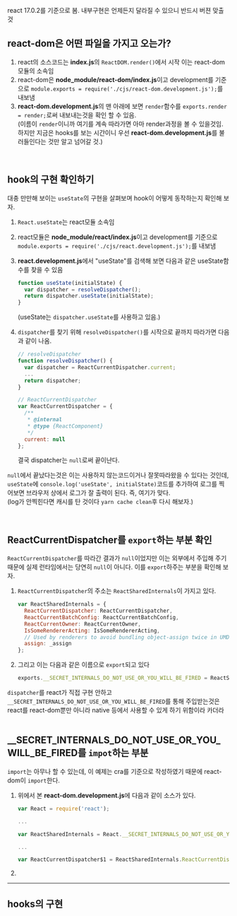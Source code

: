 react 17.0.2를 기준으로 봄. 내부구현은 언제든지 달라질 수 있으니 반드시 버젼 맞출 것

## react-dom은 어떤 파일을 가지고 오는가?

1. react의 소스코드는 **index.js**의 `ReactDOM.render()`에서 시작 이는 react-dom 모듈의 소속임
2. react-dom은 **node_module/react-dom/index.js**이고 development를 기준으로 `module.exports = require('./cjs/react-dom.development.js');`를 내보냄
3. **react-dom.development.js**의 맨 아래에 보면 `render`함수를 `exports.render = render;`로써 내보내는것을 확인 할 수 있음.  
(이름이 `render`이니까 여기를 계속 따라가면 아마 render과정을 볼 수 있을것임. 하지만 지금은 hooks를 보는 시간이니 우선 **react-dom.development.js**를 불러들인다는 것만 알고 넘어갈 것.)

<br/>

## hook의 구현 확인하기

대충 만만해 보이는 `useState`의 구현을 살펴보며 hook이 어떻게 동작하는지 확인해 보자. 

1. `React.useState`는 react모듈 소속임
2. react모듈은 **node_module/react/index.js**이고 development를 기준으로 `module.exports = require('./cjs/react.development.js');`를 내보냄
3. **react.development.js**에서 "useState"를 검색해 보면 다음과 같은 useState함수를 찾을 수 있음  

    ```javascript
    function useState(initialState) {
      var dispatcher = resolveDispatcher();
      return dispatcher.useState(initialState);
    }
    ``` 
    (useState는 `dispatcher.useState`를 사용하고 있음.)
4. `dispatcher`를 찾기 위해 `resolveDispatcher()`를 시작으로 끝까지 따라가면 다음과 같이 나옴.

    ```javascript
    // resolveDispatcher
    function resolveDispatcher() {
      var dispatcher = ReactCurrentDispatcher.current;
      ...
      return dispatcher;
    }

    // ReactCurrentDispatcher
    var ReactCurrentDispatcher = {
      /**
       * @internal
       * @type {ReactComponent}
       */
      current: null
    };
    ```
    결국 dispatcher는 `null`로써 끝이난다.

`null`에서 끝났다는것은 이는 사용하지 않는코드이거나 잘못따라왔을 수 있다는 것인데, `useState`에 `console.log('useState', initialState)`코드를 추가하여 로그를 찍어보면 브라우저 상에서 로그가 잘 출력이 된다. 즉, 여기가 맞다.  
(log가 안찍힌다면 캐시를 탄 것이다 `yarn cache clean`후 다시 해보자.)

<br/>

## ReactCurrentDispatcher를 `export`하는 부분 확인
`ReactCurrentDispatcher`를 따라간 결과가 `null`이었지만 이는 외부에서 주입해 주기 때문에 실제 런타임에서는 당연히 `null`이 아니다. 이를 `export`하주는 부분을 확인해 보자.

1. `ReactCurrentDispatcher`의 주소는 `ReactSharedInternals`이 가지고 있다.

    ```javascript
    var ReactSharedInternals = {
      ReactCurrentDispatcher: ReactCurrentDispatcher,
      ReactCurrentBatchConfig: ReactCurrentBatchConfig,
      ReactCurrentOwner: ReactCurrentOwner,
      IsSomeRendererActing: IsSomeRendererActing,
      // Used by renderers to avoid bundling object-assign twice in UMD bundles:
      assign: _assign
    };
    ```
2. 그리고 이는 다음과 같은 이름으로 `export`되고 있다

    ```javascript
    exports.__SECRET_INTERNALS_DO_NOT_USE_OR_YOU_WILL_BE_FIRED = ReactSharedInternals
    ```

`dispatcher`를 react가 직접 구현 안하고 `__SECRET_INTERNALS_DO_NOT_USE_OR_YOU_WILL_BE_FIRED`를 통해 주입받는것은 react를 react-dom뿐만 아니라 native 등에서 사용할 수 있게 하기 위함이라 카더라  
<br/>

## __SECRET_INTERNALS_DO_NOT_USE_OR_YOU_WILL_BE_FIRED를 `impot`하는 부분

`import`는 아무나 할 수 있는데, 이 예제는 cra를 기준으로 작성하였기 때문에 react-dom이 `import`한다.

1. 위에서 본 **react-dom.development.js**에 다음과 같이 소스가 있다. 

    ```javascript
    var React = require('react');

    ...
    
    var ReactSharedInternals = React.__SECRET_INTERNALS_DO_NOT_USE_OR_YOU_WILL_BE_FIRED;

    ...

    var ReactCurrentDispatcher$1 = ReactSharedInternals.ReactCurrentDispatcher,
    ```
2. 

<hr/>

## hooks의 구현
